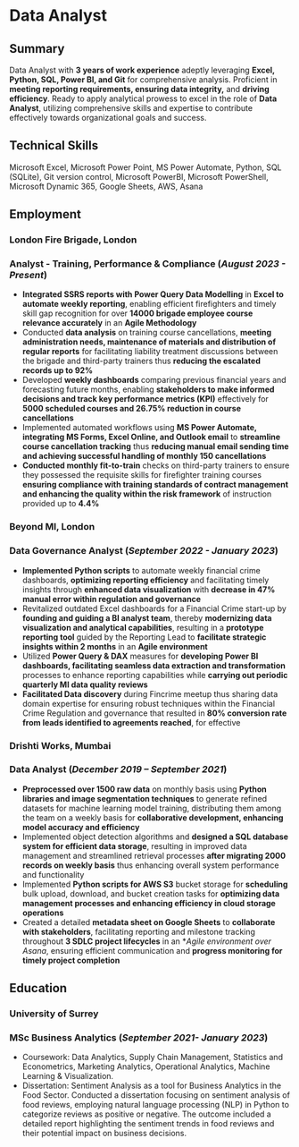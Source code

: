 # Data Analyst

## Summary
Data Analyst with **3 years of work experience** adeptly leveraging **Excel, Python, SQL, Power
BI, and Git** for comprehensive analysis. Proficient in **meeting reporting requirements,
ensuring data integrity,** and **driving efficiency**. Ready to apply analytical prowess to excel in
the role of **Data Analyst**, utilizing comprehensive skills and expertise
to contribute effectively towards organizational goals and success.

## Technical Skills
Microsoft Excel, Microsoft Power Point, MS Power Automate, Python, SQL
(SQLite), Git version control, Microsoft PowerBI, Microsoft PowerShell, Microsoft Dynamic 365,
Google Sheets, AWS, Asana

## Employment
### London Fire Brigade, London 
### Analyst - Training, Performance & Compliance (_August 2023 - Present_)
- **Integrated SSRS reports with Power Query Data Modelling** in **Excel to automate weekly 
reporting**, enabling efficient firefighters and timely skill gap recognition
for over **14000 brigade employee course relevance accurately** in an **Agile Methodology**
- Conducted **data analysis** on training course cancellations, **meeting administration needs,
maintenance of materials and distribution of regular reports** for facilitating liability
treatment discussions between the brigade and third-party trainers thus **reducing the
escalated records up to 92%**
- Developed **weekly dashboards** comparing previous financial years and forecasting future
months, enabling **stakeholders to make informed decisions and track key performance
metrics (KPI)** effectively for **5000 scheduled courses and 26.75% reduction in course
cancellations**
- Implemented automated workflows using **MS Power Automate, integrating MS Forms,
Excel Online, and Outlook email** to **streamline course cancellation tracking** thus
**reducing manual email sending time and achieving successful handling of monthly 150
cancellations**
- **Conducted monthly fit-to-train** checks on third-party trainers to ensure they possessed
the requisite skills for firefighter training courses **ensuring compliance with training
standards of contract management and enhancing the quality within the risk
framework** of instruction provided up to **4.4%**

### Beyond MI, London
### Data Governance Analyst (_September 2022 - January 2023_)
- **Implemented Python scripts** to automate weekly financial crime dashboards,
**optimizing reporting efficiency** and facilitating timely insights through **enhanced
data visualization** with **decrease in 47% manual error within regulation and
governance**
- Revitalized outdated Excel dashboards for a Financial Crime start-up by **founding and
guiding a BI analyst team**, thereby **modernizing data visualization and analytical
capabilities**, resulting in a **prototype reporting tool** guided by the Reporting Lead to
**facilitate strategic insights within 2 months** in an **Agile environment**
- Utilized **Power Query & DAX** measures for **developing Power BI dashboards,
facilitating seamless data extraction and transformation** processes to enhance
reporting capabilities while **carrying out periodic quarterly MI data quality reviews**
- **Facilitated Data discovery** during Fincrime meetup thus sharing data domain expertise
for ensuring robust techniques within the Financial Crime Regulation and governance
that resulted in **80% conversion rate from leads identified to agreements reached**, for
effective

### Drishti Works, Mumbai
### Data Analyst (_December 2019 – September 2021_)
- **Preprocessed over 1500 raw data** on monthly basis using **Python libraries and image
segmentation techniques** to generate refined datasets for machine learning model
training, distributing them among the team on a weekly basis for **collaborative
development, enhancing model accuracy and efficiency**
- Implemented object detection algorithms and **designed a SQL database system for
efficient data storage**, resulting in improved data management and streamlined
retrieval processes **after migrating 2000 records on weekly basis** thus enhancing overall system
performance and functionality
- Implemented **Python scripts for AWS S3** bucket storage for **scheduling** bulk upload,
download, and bucket creation tasks for **optimizing data management processes and
enhancing efficiency in cloud storage operations**
- Created a detailed **metadata sheet on Google Sheets** to **collaborate with
stakeholders**, facilitating reporting and milestone tracking throughout **3 SDLC
project lifecycles** in an **Agile environment over Asana*, ensuring efficient
communication and **progress monitoring for timely project completion**

## Education
### University of Surrey
### MSc Business Analytics (_September 2021- January 2023_)
- Coursework: Data Analytics, Supply Chain Management, Statistics and Econometrics,
Marketing Analytics, Operational Analytics, Machine Learning & Visualization.
- Dissertation: Sentiment Analysis as a tool for Business Analytics in the Food Sector.
Conducted a dissertation focusing on sentiment analysis of food reviews, employing
natural language processing (NLP) in Python to categorize reviews as positive or
negative. The outcome included a detailed report highlighting the sentiment trends in
food reviews and their potential impact on business decisions.
